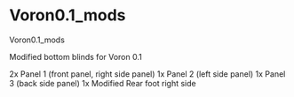 # Voron0.1_mods
Voron0.1_mods

Modified bottom blinds for Voron 0.1

2x Panel 1 (front panel, right side panel)
1x Panel 2 (left side panel)
1x Panel 3 (back side panel)
1x Modified Rear foot right side
